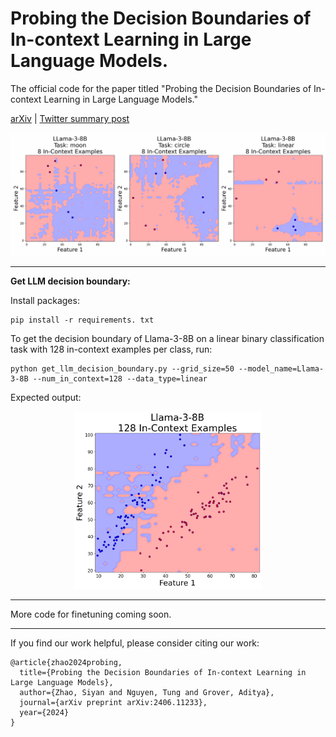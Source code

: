 # Probing the Decision Boundaries of In-context Learning in Large Language Models.
The official code for the paper titled "Probing the Decision Boundaries of In-context Learning in Large Language Models."

[arXiv](https://arxiv.org/abs/2406.11233) | [Twitter summary post](https://x.com/siyan_zhao/status/1805277462890492321)

<p align="center">
  <img src="https://github.com/siyan-zhao/ICL_decision_boundary/raw/main/incontext_num.gif" alt="In-context Learning GIF" width="760">
</p>


---
**Get LLM decision boundary:**

Install packages:

```
pip install -r requirements. txt
```


To get the decision boundary of Llama-3-8B on a linear binary classification task with 128 in-context examples per class, run:
```
python get_llm_decision_boundary.py --grid_size=50 --model_name=Llama-3-8B --num_in_context=128 --data_type=linear

```

Expected output:
<p align="center">
<img src="https://github.com/siyan-zhao/ICL_decision_boundary/blob/main/Llama-3-8B_128incontext.png" alt="Expected Output" width="300">
  </p>
  
---

More code for finetuning coming soon.


---
If you find our work helpful, please consider citing our work:

```
@article{zhao2024probing,
  title={Probing the Decision Boundaries of In-context Learning in Large Language Models},
  author={Zhao, Siyan and Nguyen, Tung and Grover, Aditya},
  journal={arXiv preprint arXiv:2406.11233},
  year={2024}
}
```
